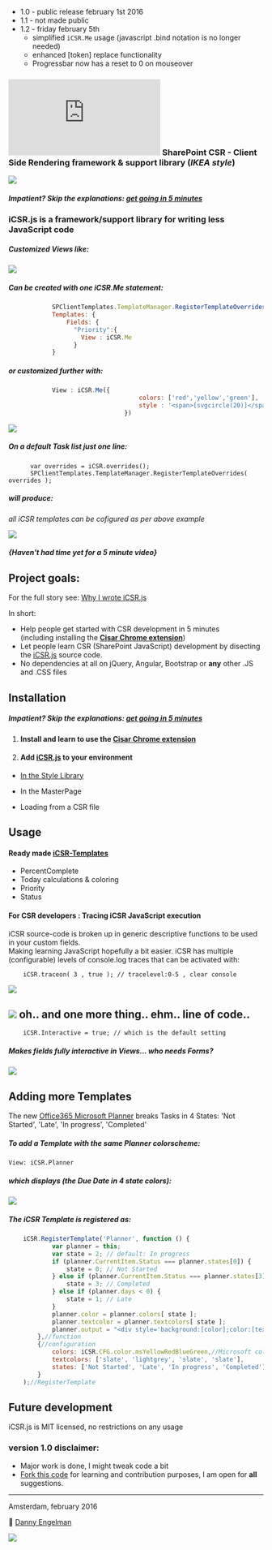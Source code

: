 * 1.0 - public release february 1st 2016
* 1.1 - not made public
* 1.2 - friday february 5th
    * simplified ``iCSR.Me`` usage (javascript .bind notation is no longer needed)
    * enhanced [token] replace functionality
    * Progressbar now has a reset to 0 on mouseover

### ![](https://365csi.nl/iCSR/ipcountlogo/index.php) SharePoint CSR - Client Side Rendering  framework & support library (*IKEA style*)

![](http://i.imgur.com/TKbGDpS.jpg)

##### Impatient? Skip the explanations: [get going in 5 minutes](CSR-5-minute-quickstart.md)

### iCSR.js is a framework/support library for writing **less** JavaScript code

##### Customized Views like:

![](http://i.imgur.com/ZUNgWGh.jpg)

##### Can be created with one **iCSR.Me** statement:

```javascript
            SPClientTemplates.TemplateManager.RegisterTemplateOverrides({
            Templates: {
                Fields: {
                  "Priority":{
                    View : iCSR.Me
                  }
            }
```
##### or customized further with:

```javascript
            View : iCSR.Me({
                                    colors: ['red','yellow','green'],
                                    style : '<span>[svgcircle(20)]</span>'
            					})
```

![](http://i.imgur.com/pOMU6YW.jpg)  

##### On a default Task list just one line:

          var overrides = iCSR.overrides();
          SPClientTemplates.TemplateManager.RegisterTemplateOverrides( overrides );

##### will produce:

*all iCSR templates can be cofigured as per above example*

![](http://i.imgur.com/oxedw2u.jpg)

##### *{Haven't had time yet for a 5 minute video}*

## Project goals:

For the full story see: [Why I wrote iCSR.js](iCSR-why-it-was-developed.md)

In short:

* Help people get started with CSR development in 5 minutes  
(including installing the [**Cisar Chrome extension**](https://chrome.google.com/webstore/detail/cisar/nifbdojdggkboiifaklkamfpjcmgafpo?hl=en))
* Let people learn CSR (SharePoint JavaScript) development by disecting the [iCSR.js](./iCSR.js) source code.
* No dependencies at all on jQuery, Angular, Bootstrap or **any** other .JS and .CSS files

## Installation

##### Impatient? Skip the explanations: [get going in 5 minutes](CSR-5-minute-quickstart.md)

1. #### Install and learn to use the [Cisar Chrome extension](https://chrome.google.com/webstore/detail/cisar/nifbdojdggkboiifaklkamfpjcmgafpo?hl=en)

2. #### Add [iCSR.js](./iCSR.js) to your environment

* [In the Style Library](./documentation/)

* In the MasterPage

* Loading from a CSR file

## Usage

#### Ready made [iCSR-Templates](iCSR-Templates.md)

* PercentComplete
* Today calculations & coloring
* Priority
* Status

#### For CSR developers : Tracing iCSR JavaScript execution

iCSR source-code is broken up in generic descriptive functions to be used in your custom fields.  
Making learning JavaScript hopefully a bit easier.
iCSR has multiple (configurable) levels of console.log traces that can be activated with:

        iCSR.traceon( 3 , true ); // tracelevel:0-5 , clear console


![](http://i.imgur.com/NkVJTL7.jpg)

## ![](http://th.downloadblog.it/h57RNZTWa_IIoH3Y9fs71eZKLwI=/64x64/http://media.downloadblog.it/e/e64/steve-jobs-apple.jpg) oh.. and one more thing.. ehm.. line of code..

        iCSR.Interactive = true; // which is the default setting

##### Makes fields fully interactive in Views... who needs Forms?

![](http://i.imgur.com/TKbGDpS.jpg)

## Adding more Templates

The new [Office365 Microsoft Planner](http://www.learningsharepoint.com/2016/01/27/10-things-to-know-about-office-365-planner/) breaks Tasks in 4 States: 'Not Started', 'Late', 'In progress', 'Completed'

##### To add a Template with the same Planner colorscheme:

    View: iCSR.Planner

##### which displays (the Due Date in 4 state colors):

![](http://i.imgur.com/fQEL21t.jpg)

##### The iCSR Template is registered as:

```javascript
    iCSR.RegisterTemplate('Planner', function () {
            var planner = this;
            var state = 2; // default: In progress
            if (planner.CurrentItem.Status === planner.states[0]) {
                state = 0; // Not Started
            } else if (planner.CurrentItem.Status === planner.states[3]) {
                state = 3; // Completed
            } else if (planner.days < 0) {
                state = 1; // Late
            }
            planner.color = planner.colors[ state ];
            planner.textcolor = planner.textcolors[ state ];
            planner.output = "<div style='background:[color];color:[textcolor];padding:0px 2px'>[value]</div>";
        },//function
        {//configuration
            colors: iCSR.CFG.color.msYellowRedBlueGreen,//Microsoft colors: yellow,red,blue,green
            textcolors: ['slate', 'lightgrey', 'slate', 'slate'],
            states: ['Not Started', 'Late', 'In progress', 'Completed']
        }
    );//RegisterTemplate
```

## Future development

iCSR.js is MIT licensed, no restrictions on any usage

### version 1.0 disclaimer:
* Major work is done, I might tweak code a bit
* [Fork this code](https://github.com/365SI/iCSR#fork-destination-box) for learning and contribution purposes, I am open for **all** suggestions.


----------

Amsterdam, february 2016

:email: [Danny Engelman](mailto:danny@engelman.nl)

![](http://i.imgur.com/TKbGDpS.jpg)
